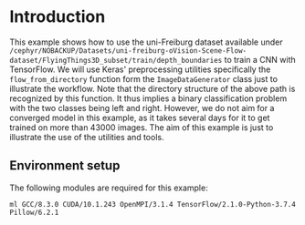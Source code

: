 # Introduction

This example shows how to use the uni-Freiburg dataset available under 
`/cephyr/NOBACKUP/Datasets/uni-freiburg-oVision-Scene-Flow-dataset/FlyingThings3D_subset/train/depth_boundaries` to train a CNN  with TensorFlow. We will use 
Keras' preprocessing utilities specifically the `flow_from_directory` function form the `ImageDataGenerator` class just to 
illustrate the workflow. Note that the directory structure of the above path is recognized by this function. It thus implies a binary classification problem with the two classes being left and right. However, we do not aim for a converged model in this example, as it takes several days for it to get trained on more than 43000 images. The aim of this example is just to illustrate the use of the utilities and tools. 

## Environment setup

The following modules are required for this example:

`ml GCC/8.3.0 CUDA/10.1.243 OpenMPI/3.1.4 TensorFlow/2.1.0-Python-3.7.4 Pillow/6.2.1`
